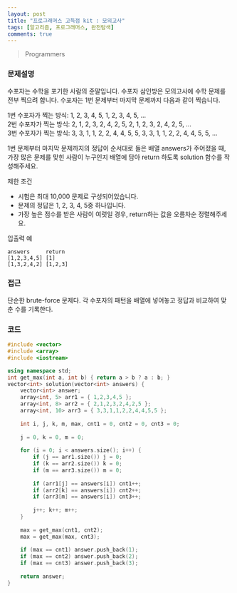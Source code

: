 ```yaml
---
layout: post
title: "프로그래머스 고득점 kit : 모의고사"
tags: [알고리즘, 프로그래머스, 완전탐색]
comments: true
---
```


> Programmers  

### 문제설명  
수포자는 수학을 포기한 사람의 준말입니다. 수포자 삼인방은 모의고사에 수학 문제를 전부 찍으려 합니다. 수포자는 1번 문제부터 마지막 문제까지 다음과 같이 찍습니다.  

1번 수포자가 찍는 방식: 1, 2, 3, 4, 5, 1, 2, 3, 4, 5, ...  
2번 수포자가 찍는 방식: 2, 1, 2, 3, 2, 4, 2, 5, 2, 1, 2, 3, 2, 4, 2, 5, ...  
3번 수포자가 찍는 방식: 3, 3, 1, 1, 2, 2, 4, 4, 5, 5, 3, 3, 1, 1, 2, 2, 4, 4, 5, 5, ...  

1번 문제부터 마지막 문제까지의 정답이 순서대로 들은 배열 answers가 주어졌을 때, 가장 많은 문제를 맞힌 사람이 누구인지 배열에 담아 return 하도록 solution 함수를 작성해주세요.  

제한 조건  
- 시험은 최대 10,000 문제로 구성되어있습니다.  
- 문제의 정답은 1, 2, 3, 4, 5중 하나입니다.  
- 가장 높은 점수를 받은 사람이 여럿일 경우, return하는 값을 오름차순 정렬해주세요.  

입출력 예  
~~~
answers     return
[1,2,3,4,5] [1]
[1,3,2,4,2] [1,2,3]
~~~

### 접근  
단순한 brute-force 문제다. 각 수포자의 패턴을 배열에 넣어놓고 정답과 비교하여 맞춘 수를 기록한다.  

### 코드  
~~~c++
#include <vector>
#include <array>
#include <iostream>

using namespace std;
int get_max(int a, int b) { return a > b ? a : b; }
vector<int> solution(vector<int> answers) {
    vector<int> answer;
    array<int, 5> arr1 = { 1,2,3,4,5 };
    array<int, 8> arr2 = { 2,1,2,3,2,4,2,5 };
    array<int, 10> arr3 = { 3,3,1,1,2,2,4,4,5,5 };
    
    int i, j, k, m, max, cnt1 = 0, cnt2 = 0, cnt3 = 0;
    
    j = 0, k = 0, m = 0;
    
    for (i = 0; i < answers.size(); i++) {
        if (j == arr1.size()) j = 0;
        if (k == arr2.size()) k = 0;
        if (m == arr3.size()) m = 0;
        
        if (arr1[j] == answers[i]) cnt1++;
        if (arr2[k] == answers[i]) cnt2++;
        if (arr3[m] == answers[i]) cnt3++;
        
        j++; k++; m++;
    }
    
    max = get_max(cnt1, cnt2);
    max = get_max(max, cnt3);
    
    if (max == cnt1) answer.push_back(1);
    if (max == cnt2) answer.push_back(2);
    if (max == cnt3) answer.push_back(3);
    
    return answer;
}
~~~